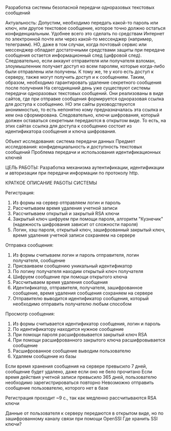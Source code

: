 Разработка системы безопасной передачи одноразовых текстовых сообщений

Актуальность:
Допустим, необходимо передать какой-то пароль или ключ, или другое текстовое сообщение, которое точно должно остаться конфиденциальным. 
Удобнее всего это сделать по средствам Интернет по электронной почте или через какой-то мессенджер (например, телеграмм).
НО, даже в том случаи, когда почтовый сервис или мессенджер обладает достаточными средствами защиты при передаче сообщения остается информационный след (цифровой след).
Следовательно, если аккаунт отправителя или получателя взломан, злоумышленник получает доступ ко всем паролям, которые когда-либо были отправлены или получены. 
К тому же, те у кого есть доступ к серверу, также могут получить доступ и к сообщениям.
Таким, образом, необходимо гарантировать удаление секретного сообщения после получения
На сегодняшний день уже существуют системы передачи одноразовых текстовых сообщений. Они реализованы в виде сайтов, где при отправке сообщения формируется одноразовая ссылка для доступа к сообщению. 
НО эти сайты руководствуются анонимностью, то есть непонятно кому предназначалась эта ссылка и кем она сформирована.
Следовательно, ключи шифрования, который должен оставаться секретным передаются в открытом виде. То есть, на этих сайтах ссылка для доступа к сообщению состоит из идентификатора сообщения и ключа шифрования.

Объект исследования: система передачи данных
Предмет исследования: конфиденциальность и доступность текстовых сообщений
Проблема передачи и использования идентификационных ключей

ЦЕЛЬ РАБОТЫ: Разработка механизма аутентификации, идентификации и авторизации при передачи информации по протоколу http.

КРАТКОЕ ОПИСАНИЕ РАБОТЫ СИСТЕМЫ

Регистрация:
1. Из формы на сервер отправляем логин и пароль
2. Рассчитываем время удаления учетной записи
3. Рассчитываем открытый и закрытый RSA ключи 
4. Закрытый ключ шифруем при помощи пароля, алгоритм "Кузнечик" (надежность шифрования зависит от сложности пароля)
5. Логин, хэш пароля, открытый ключ, зашифрованный закрытый ключ, время удаления учетной записи сохраняем на сервере

Отправка сообщения:
1. Из формы считываем логин и пароль отправителя, логин получателя, сообщение
2. Присваиваем сообщению уникальный идентификатор
3. По логину получателя находим открытый ключ получателя
4. Шифруем сообщение при помощи открытого ключа
5. Рассчитываем время удаления сообщения
6. Идентификатор, отправителя, получателя, зашифрованное сообщение, время удаления сообщения сохраняем на сервере
7. Отправителю выводится идентификатор сообщения, который необходимо отправить получателю любым способом

Просмотр сообщения:
1. Из формы считывается идентификатор сообщения, логин и пароль
2. По идентификатору находится нужное сообщение
3. При помощи пароля расшифровывается закрытый ключ RSA
4. При помощи расшифрованного закрытого ключа расшифровывается сообщение
5. Расшифрованное сообщение выводим пользователю
6. Удаляем сообщение из базы

Если время хранения сообщения на сервере превысило 7 дней, сообщение будет удалено, даже если оно не бело прочитано
Если время действия учетной записи превысило 365 дней, пользователю необходимо зарегистрироваться повторно
Невозможно отправить сообщение пользователю, которого нет в базе

Регистрация проходит ~9 c., так как медленно рассчитываются RSA ключи

Данные от пользователя к серверу передаются в открытом виде, но по зашифрованному каналу связи при помощи OpenSSl
Где хранить SSl ключи?
